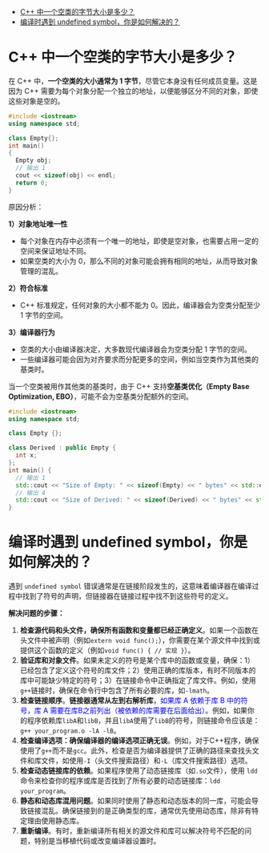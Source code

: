 - [C++ 中一个空类的字节大小是多少？](#c-中一个空类的字节大小是多少)
- [编译时遇到 undefined symbol，你是如何解决的？](#编译时遇到-undefined-symbol你是如何解决的)


# C++ 中一个空类的字节大小是多少？

在 C++ 中，**一个空类的大小通常为 1 字节**，尽管它本身没有任何成员变量。这是因为 C++ 需要为每个对象分配一个独立的地址，以便能够区分不同的对象，即使这些对象是空的。

```cpp
#include <iostream>
using namespace std;

class Empty{};
int main()
{
  Empty obj;
  // 输出 1
  cout << sizeof(obj) << endl;
  return 0;
}
```

原因分析：

**1）对象地址唯一性**

* 每个对象在内存中必须有一个唯一的地址，即使是空对象，也需要占用一定的空间来保证地址不同。
* 如果空类的大小为 0，那么不同的对象可能会拥有相同的地址，从而导致对象管理的混乱。

**2）符合标准**

* C++ 标准规定，任何对象的大小都不能为 0。因此，编译器会为空类分配至少 1 字节的空间。

**3）编译器行为**

* 空类的大小由编译器决定，大多数现代编译器会为空类分配 1 字节的空间。
* 一些编译器可能会因为对齐要求而分配更多的空间，例如当空类作为其他类的基类时。

当一个空类被用作其他类的基类时，由于 C++ 支持**空基类优化（Empty Base Optimization, EBO）**，可能不会为空基类分配额外的空间。

```cpp
#include <iostream>
using namespace std;

class Empty {};

class Derived : public Empty {
  int x;
};
int main() {
  // 输出 1
  std::cout << "Size of Empty: " << sizeof(Empty) << " bytes" << std::endl;
  // 输出 4
  std::cout << "Size of Derived: " << sizeof(Derived) << " bytes" << std::endl;
}
```



# 编译时遇到 undefined symbol，你是如何解决的？

遇到 `undefined symbol` 错误通常是在链接阶段发生的，这意味着编译器在编译过程中找到了符号的声明，但链接器在链接过程中找不到这些符号的定义。

**解决问题的步骤：**

1. **检查源代码和头文件，确保所有函数和变量都已经正确定义**。如果一个函数在头文件中被声明（例如`extern void func();`），你需要在某个源文件中找到或提供这个函数的定义（例如`void func() { // 实现 }`）。
2. **验证库和对象文件**。如果未定义的符号是某个库中的函数或变量，确保：1）已经包含了定义这个符号的库文件；2）使用正确的库版本，有时不同版本的库中可能缺少特定的符号；3）在链接命令中正确指定了库文件。例如，使用`g++`链接时，确保在命令行中包含了所有必要的库，如`-lmath`。
3. **检查链接顺序**。**链接器通常从左到右解析库**，<font color=blue>如果库 A 依赖于库 B 中的符号，库 A 需要在库B之前列出（被依赖的库需要在后面给出）。</font>例如，如果你的程序依赖库`libA`和`libB`，并且`libA`使用了`libB`的符号，则链接命令应该是：`g++ your_program.o -lA -lB`。
4. **检查编译选项：确保编译器的编译选项正确无误**。例如，对于C++程序，确保使用了`g++`而不是`gcc`。此外，检查是否为编译器提供了正确的路径来查找头文件和库文件，如使用`-I`（头文件搜索路径）和`-L`（库文件搜索路径）选项。
5. **检查动态链接库的依赖**。如果程序使用了动态链接库（如`.so`文件），使用 `ldd` 命令来检查你的程序或库是否找到了所有必要的动态链接库：`ldd your_program`。
6. **静态和动态库混用问题**。如果同时使用了静态和动态版本的同一库，可能会导致链接混乱。确保链接到的是正确类型的库，通常优先使用动态库，除非有特定理由使用静态库。
7. **重新编译**。有时，重新编译所有相关的源文件和库可以解决符号不匹配的问题，特别是当移植代码或改变编译器设置时。